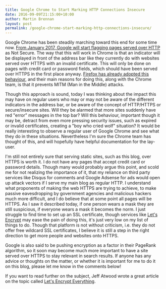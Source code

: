 ```yaml
---
title: Google Chrome to Start Marking HTTP Connections Insecure
date: 2016-09-09T21:15:00+10:00
author: Martin Brennan
layout: post
permalink: /google-chrome-start-marking-http-connections-insecure/
---
```


Google Chrome has been steadily marching toward this end for some time now. [From January 2017, Google will start flagging pages served over HTTP](http://www.totalitech.com/2016/09/08/google-chrome-start-marking-http-connections-insecure/) as Not Secure. The way that this will work in Chrome is that an indicator will be displayed in front of the address bar like they currently do with websites served over HTTPS with an invalid certificate. This will only be done on pages with credit card or password fields, which should have been served over HTTPS in the first place anyway. [Firefox has already adopted this behaviour](https://blog.mozilla.org/tanvi/2016/01/28/no-more-passwords-over-http-please/), and their main reasons for doing this, along with the Chrome team, is that it prevents MITM (Man in the Middle) attacks.

Though this approach is sound, today I was thinking about the impact this may have on regular users who may or may not be aware of the different indicators in the address bar, or be aware of the concept of HTTP/HTTPS or secure/insecure sites. Will they be alarmed that more sites suddenly have red "error" messages in the top bar? Will this behaviour, important though it may be, detract from even more pressing security issues, such as expired or invalid certificates, creating a "boy who cried wolf" situation? It would be really interesting to observe a regular user of Google Chrome and see what they do in these situations. Nevertheless I'm sure the Chrome team has thought of this, and will hopefully have helpful documentation for the lay-user.

I'm still not entirely sure that serving static sites, such as this blog, over HTTPS is worth it. I do not have any pages that accept credit card or password details. Though many would probably argue this point, and scold me for not realizing the importance of it, that my reliance on third party services like Disqus for comments and Google Adsense for ads would open up attack vectors if I serve my main blog as regular HTTP. I understand what proponents of making the web HTTPS are trying to achieve, to make passive eavesdropping by government agencies and malicious hackers much more difficult, and I do believe that at some point all pages will be HTTPS. As I saw it described today, if one person wears a mask they are still suspicious, if everyone wears a mask it becomes the norm. I just struggle to find time to set up an SSL certificate, though services like [Let's Encrypt](https://letsencrypt.org/) may ease the pain of doing this, it's just very low on my list of things to do. Though that platform is not without criticism, i.e. they do not offer free wildcard SSL certificates, I believe it is still a step in the right direction to get more people and websites onto HTTPS.

Google is also said to be pushing encryption as a factor in their PageRank algorithm, so it soon may become much more important to have a site served over HTTPS to stay relevant in search results. If anyone has any advice or thoughts on the matter, or whether it is important for me to do it on this blog, please let me know in the comments below!

If you want to read further on the subject, Jeff Atwood wrote a great article on the topic called [Let's Encrypt Everything](https://blog.codinghorror.com/lets-encrypt-everything/).
